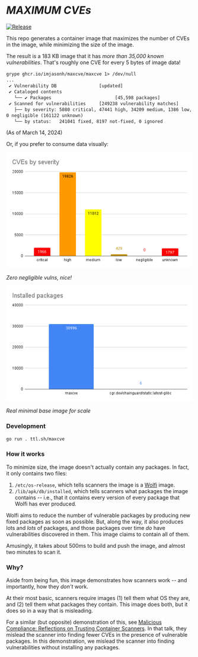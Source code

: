 # _MAXIMUM CVEs_

[![Release](https://github.com/imjasonh/maxcve/actions/workflows/release.yaml/badge.svg)](https://github.com/imjasonh/maxcve/actions/workflows/release.yaml)

This repo generates a container image that maximizes the number of CVEs in the image, while minimizing the size of the image.

The result is a 183 KB image that it has _more than 35,000 known vulnerabilities_. That's roughly one CVE for every 5 bytes of image data!

```
grype ghcr.io/imjasonh/maxcve/maxcve 1> /dev/null
...
 ✔ Vulnerability DB                [updated]  
 ✔ Cataloged contents
   └── ✔ Packages                        [45,598 packages]  
 ✔ Scanned for vulnerabilities     [249238 vulnerability matches]  
   ├── by severity: 5080 critical, 47441 high, 34209 medium, 1386 low, 0 negligible (161122 unknown)
   └── by status:   241041 fixed, 8197 not-fixed, 0 ignored 
```

(As of March 14, 2024)

Or, if you prefer to consume data visually:

![](severity.png)

_Zero negligible vulns, nice!_

![](installed.png)

_Real minimal base image for scale_

### Development

```
go run . ttl.sh/maxcve
```

### How it works

To minimize size, the image doesn't actually contain any packages. In fact, it only contains two files:

1. `/etc/os-release`, which tells scanners the image is a [Wolfi](https://wolfi.dev) image.
1. `/lib/apk/db/installed`, which tells scanners what packages the image contains -- i.e., that it contains every version of every package that Wolfi has ever produced.

Wolfi aims to reduce the number of vulnerable packages by producing new fixed packages as soon as possible. But, along the way, it also produces lots and _lots_ of packages, and those packages over time _do_ have vulnerabilities discovered in them. This image claims to contain all of them.

Amusingly, it takes about 500ms to build and push the image, and almost two minutes to scan it.

### Why?

Aside from being fun, this image demonstrates how scanners work -- and importantly, how they _don't_ work.

At their most basic, scanners require images (1) tell them what OS they are, and (2) tell them what packages they contain. This image does both, but it does so in a way that is misleading.

For a similar (but opposite) demonstration of this, see [Malicious Compliance: Reflections on Trusting Container Scanners](https://www.youtube.com/watch?v=9weGi0csBZM). In that talk, they mislead the scanner into finding fewer CVEs in the presence of vulnerable packages. In this demonstration, we mislead the scanner into finding vulnerabilities without installing any packages.
